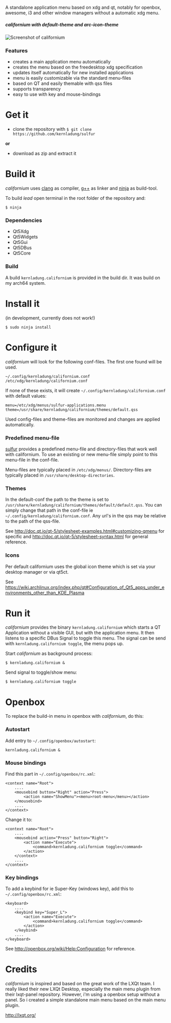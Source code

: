 A standalone application menu based on xdg and qt, notably for openbox, awesome, i3 and other window managers without a automatic xdg menu.

##### californium with default-theme and arc-icon-theme
![Screenshot of californium](https://github.com/nukura/californium/blob/master/screenshot.png)



### Features
- creates a main application menu automatically 
- creates the menu based on the freedesktop xdg specification
- updates itself automatically for new installed applications
- menu is easily customizable via the standard menu-files
- based on QT and easily themable with qss files
- supports transparency
- easy to use with key and mouse-bindings



# Get it

- clone the repository with `$ git clone https://github.com/kernladung/sulfur`

**or**

- download as zip and extract it



# Build it

*californium* uses [clang](http://clang.llvm.org/) as compiler, [g++](https://gcc.gnu.org/) as linker and [ninja](https://github.com/ninja-build/ninja) as build-tool. 

To build *lead* open terminal in the root folder of the repository and:

    $ ninja

### Dependencies
- Qt5Xdg
- Qt5Widgets 
- Qt5Gui 
- Qt5DBus 
- Qt5Core

### Build

A build `kernladung.californium` is provided in the build dir. It was build on my arch64 system.


# Install it

(in development, currently does not work!)

    $ sudo ninja install


# Configure it

*californium* will look for the following conf-files. The first one found will be used. 

    ~/.config/kernladung/californium.conf
    /etc/xdg/kernladung/californium.conf

If none of these exists, it will create `~/.config/kernladung/californium.conf` with default values:

    menu=/etc/xdg/menus/sulfur-applications.menu
    theme=/usr/share/kernladung/californium/themes/default.qss

Used config-files and theme-files are monitored and changes are applied automatically.


### Predefined menu-file

[sulfur](https://github.com/kernladung/sulfur) provides a predefined menu-file and directory-files that work well with californium. To use an existing or new menu-file simply point to this menu-file in the conf-file.

Menu-files are typically placed in `/etc/xdg/menus/`. Directory-files are typically placed in `/usr/share/desktop-directories`.


### Themes
In the default-conf the path to the theme is set to `/usr/share/kernladung/californium/themes/default/default.qss`. You can simply change that path in the conf-file ie `~/.config/kernladung/californium.conf`. Any url's in the qss may be relative to the path of the qss-file.

See http://doc.qt.io/qt-5/stylesheet-examples.html#customizing-qmenu for specific and http://doc.qt.io/qt-5/stylesheet-syntax.html for general reference.


### Icons
Per default californium uses the global icon theme which is set via your desktop manager or via qt5ct.

See https://wiki.archlinux.org/index.php/qt#Configuration_of_Qt5_apps_under_environments_other_than_KDE_Plasma




# Run it

*californium* provides the binary `kernladung.californium` which starts a QT Application without a visible GUI, but with the application menu. It then listens to a specific DBus Signal to toggle this menu. The signal can be send with `kernladung.californium toggle`, the menu pops up.

Start *californium* as background process:

    $ kernladung.californium &

Send signal to toggle/show menu:

    $ kernladung.californium toggle



# Openbox

To replace the build-in menu in openbox with *californium*, do this:

### Autostart

Add entry to `~/.config/openbox/autostart`:

    kernladung.californium &

### Mouse bindings

Find this part in `~/.config/openbox/rc.xml`:

    <context name="Root">
        ....
        <mousebind button="Right" action="Press">
            <action name="ShowMenu"><menu>root-menu</menu></action>
        </mousebind>
        ....
    </context>

Change it to:

    <context name="Root">
        ....    
        <mousebind action="Press" button="Right">
            <action name="Execute">
                <command>kernladung.californium toggle</command>
            </action>
        </context>
        ....
    </context>


### Key bindings

To add a keybind for ie Super-Key (windows key), add this to `~/.config/openbox/rc.xml`:

    <keyboard>
        ....
        <keybind key="Super_L">
            <action name="Execute">
                <command>kernladung.californium toggle</command>
            </action>
        </keybind>
        ....
    </keyboard>

See http://openbox.org/wiki/Help:Configuration for reference.



# Credits
*californium* is inspired and based on the great work of the LXQt team. I really liked their new LXQt Desktop, especially the main menu plugin from their lxqt-panel repository. However, i'm using a openbox setup without a panel. So i created a simple standalone main menu based on the main menu plugin.

http://lxqt.org/
